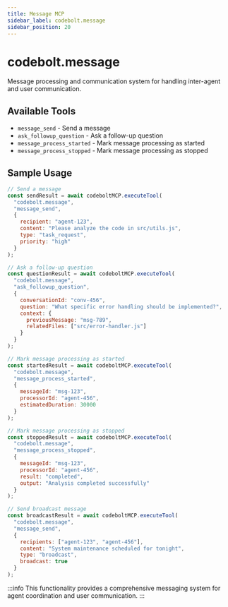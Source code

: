 ```yaml
---
title: Message MCP
sidebar_label: codebolt.message
sidebar_position: 20
---
```


# codebolt.message

Message processing and communication system for handling inter-agent and user communication.

## Available Tools

- `message_send` - Send a message
- `ask_followup_question` - Ask a follow-up question
- `message_process_started` - Mark message processing as started
- `message_process_stopped` - Mark message processing as stopped

## Sample Usage

```javascript
// Send a message
const sendResult = await codeboltMCP.executeTool(
  "codebolt.message",
  "message_send",
  { 
    recipient: "agent-123",
    content: "Please analyze the code in src/utils.js",
    type: "task_request",
    priority: "high"
  }
);

// Ask a follow-up question
const questionResult = await codeboltMCP.executeTool(
  "codebolt.message",
  "ask_followup_question",
  { 
    conversationId: "conv-456",
    question: "What specific error handling should be implemented?",
    context: {
      previousMessage: "msg-789",
      relatedFiles: ["src/error-handler.js"]
    }
  }
);

// Mark message processing as started
const startedResult = await codeboltMCP.executeTool(
  "codebolt.message",
  "message_process_started",
  { 
    messageId: "msg-123",
    processorId: "agent-456",
    estimatedDuration: 30000
  }
);

// Mark message processing as stopped
const stoppedResult = await codeboltMCP.executeTool(
  "codebolt.message",
  "message_process_stopped",
  { 
    messageId: "msg-123",
    processorId: "agent-456",
    result: "completed",
    output: "Analysis completed successfully"
  }
);

// Send broadcast message
const broadcastResult = await codeboltMCP.executeTool(
  "codebolt.message",
  "message_send",
  { 
    recipients: ["agent-123", "agent-456"],
    content: "System maintenance scheduled for tonight",
    type: "broadcast",
    broadcast: true
  }
);
```

:::info
This functionality provides a comprehensive messaging system for agent coordination and user communication.
::: 